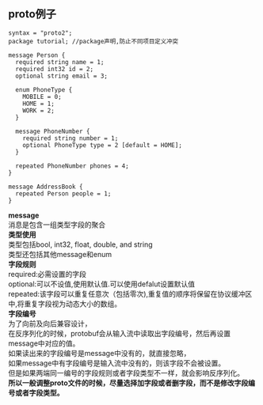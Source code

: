 ## proto例子 ##  

    syntax = "proto2";
    package tutorial; //package声明,防止不同项目定义冲突

    message Person {
      required string name = 1;
      required int32 id = 2;
      optional string email = 3;

      enum PhoneType {
        MOBILE = 0;
        HOME = 1;
        WORK = 2;
      }

      message PhoneNumber {
        required string number = 1;
        optional PhoneType type = 2 [default = HOME];
      }

      repeated PhoneNumber phones = 4;
    }

    message AddressBook {
      repeated Person people = 1;
    }
    
**message**  
消息是包含一组类型字段的聚合  
**类型使用**  
类型包括bool, int32, float, double, and string  
类型还包括其他message和enum  
**字段规则**  
required:必需设置的字段  
optional:可以不设值,使用默认值.可以使用defalut设置默认值  
repeated:该字段可以重复任意次（包括零次),重复值的顺序将保留在协议缓冲区中,将重复字段视为动态大小的数组。  
**字段编号**  
为了向前及向后兼容设计，    
在反序列化的时候，protobuf会从输入流中读取出字段编号，然后再设置message中对应的值。    
如果读出来的字段编号是message中没有的，就直接忽略，  
如果message中有字段编号是输入流中没有的，则该字段不会被设置。  
但是如果两端同一编号的字段规则或者字段类型不一样，就会影响反序列化。  
**所以一般调整proto文件的时候，尽量选择加字段或者删字段，而不是修改字段编号或者字段类型。**  
